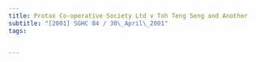 ```yaml
---
title: Protax Co-operative Society Ltd v Toh Teng Seng and Another 
subtitle: "[2001] SGHC 84 / 30\_April\_2001"
tags:


---
```


